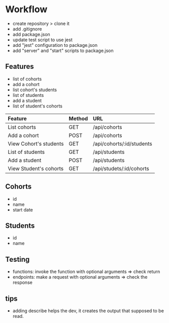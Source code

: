 # Workflow

- create repository > clone it
- add .gitignore
- add package.json
- update test script to use jest
- add "jest" configuration to package.json
- add "server" and "start" scripts to package.json

## Features

- list of cohorts
- add a cohort
- list cohort's students
- list of students
- add a student
- list of student's cohorts

| Feature                | Method | URL                       |
| :--------------------- | :----- | :------------------------ |
| List cohorts           | GET    | /api/cohorts              |
| Add a cohort           | POST   | /api/cohorts              |
| View Cohort's students | GET    | /api/cohorts/:id/students |
| List of students       | GET    | /api/students             |
| Add a student          | POST   | /api/students             |
| View Student's cohorts | GET    | /api/studets/:id/cohorts  |

## Cohorts

- id
- name
- start date

## Students

- id
- name

## Testing

- functions: invoke the function with optional arguments => check return
- endpoints: make a request with optional arguments => check the response


## tips 
- adding describe helps the dev, it creates the output that supposed to be read. 